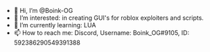 - 👋 Hi, I’m @Boink-OG
- 👀 I’m interested: in creating GUI's for roblox exploiters and scripts.
- 🌱 I’m currently learning: LUA
- 📫 How to reach me: Discord, Username: Boink_OG#9105, ID: 592386290549391388
